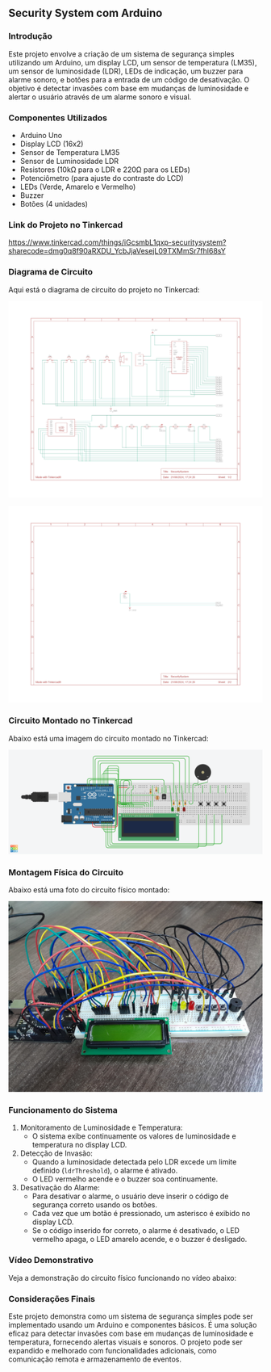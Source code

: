 ## Security System com Arduino

### Introdução

Este projeto envolve a criação de um sistema de segurança simples utilizando um Arduino, um display LCD, um sensor de temperatura (LM35), um sensor de luminosidade (LDR), LEDs de indicação, um buzzer para alarme sonoro, e botões para a entrada de um código de desativação. O objetivo é detectar invasões com base em mudanças de luminosidade e alertar o usuário através de um alarme sonoro e visual.

### Componentes Utilizados

- Arduino Uno
- Display LCD (16x2)
- Sensor de Temperatura LM35
- Sensor de Luminosidade LDR
- Resistores (10kΩ para o LDR e 220Ω para os LEDs)
- Potenciômetro (para ajuste do contraste do LCD)
- LEDs (Verde, Amarelo e Vermelho)
- Buzzer
- Botões (4 unidades)

### Link do Projeto no Tinkercad

https://www.tinkercad.com/things/iGcsmbL1qxp-securitysystem?sharecode=dmg0q8f90aRXDU_YcbJjaVesejL09TXMmSr7fhl68sY

### Diagrama de Circuito

Aqui está o diagrama de circuito do projeto no Tinkercad:

![DiagramaConexoes1](DiagramaConexoes1.jpg)

![DiagramaConexoes2](DiagramaConexoes2.jpg)

### Circuito Montado no Tinkercad

Abaixo está uma imagem do circuito montado no Tinkercad:

![SecuritySystem_Tinkercad](SecuritySystem_Tinkercad.png)

### Montagem Física do Circuito

Abaixo está uma foto do circuito físico montado:

![SecuritySystem_Fisico](SecuritySystem_Fisico.jpg)

### Funcionamento do Sistema

1. Monitoramento de Luminosidade e Temperatura:
   - O sistema exibe continuamente os valores de luminosidade e temperatura no display LCD.
2. Detecção de Invasão:
   - Quando a luminosidade detectada pelo LDR excede um limite definido (`ldrThreshold`), o alarme é ativado.
   - O LED vermelho acende e o buzzer soa continuamente.
3. Desativação do Alarme:
   - Para desativar o alarme, o usuário deve inserir o código de segurança correto usando os botões.
   - Cada vez que um botão é pressionado, um asterisco é exibido no display LCD.
   - Se o código inserido for correto, o alarme é desativado, o LED vermelho apaga, o LED amarelo acende, e o buzzer é desligado.

### Vídeo Demonstrativo

Veja a demonstração do circuito físico funcionando no vídeo abaixo:



### Considerações Finais

Este projeto demonstra como um sistema de segurança simples pode ser implementado usando um Arduino e componentes básicos. É uma solução eficaz para detectar invasões com base em mudanças de luminosidade e temperatura, fornecendo alertas visuais e sonoros. O projeto pode ser expandido e melhorado com funcionalidades adicionais, como comunicação remota e armazenamento de eventos.